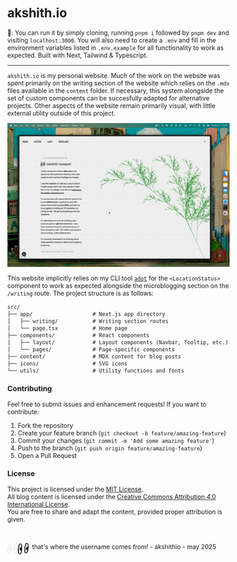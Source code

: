 # akshith.io

🔨: You can run it by simply cloning, running `pnpm i` followed by `pnpm dev` and visiting `localhost:3000`. You will also need to create a `.env` and fill in the environment variables listed in `.env.example` for all functionality to work as expected. Built with Next, Tailwind & Typescript.

---

`akshith.io` is my personal website. Much of the work on the website was spent primarily on the writing section of the website which relies on the `.mdx` files available in the `content` folder. If necessary, this system alongside the set of custom components can be succesfully adapted for alternative projects. Other aspects of the website remain primarily visual, with little external utility outside of this project.

![It shows a personal website for Akshith Garapati, a Purdue computer science student. Features navigation menu, bio describing his work with web systems and AI, project highlights including organizational tools and web archival systems, and a decorative tree illustration.](./akshithio/preview.png)

This website implicitly relies on my CLI tool [`adot`](https://github.com/akshithio/akshith.io) for the `<LocationStatus>` component to work as expected alongside the microblogging section on the `/writing` route. The project structure is as follows:

```
src/
├── app/                   # Next.js app directory
│   ├── writing/           # Writing section routes
│   └── page.tsx           # Home page
├── components/            # React components
│   ├── layout/            # Layout components (Navbar, Tooltip, etc.)
│   └── pages/             # Page-specific components
├── content/               # MDX content for blog posts
├── icons/                 # SVG icons
└── utils/                 # Utility functions and fonts
```

### Contributing

Feel free to submit issues and enhancement requests! If you want to contribute:

1. Fork the repository
2. Create your feature branch (`git checkout -b feature/amazing-feature`)
3. Commit your changes (`git commit -m 'Add some amazing feature'`)
4. Push to the branch (`git push origin feature/amazing-feature`)
5. Open a Pull Request

### License


This project is licensed under the [MIT License](LICENSE).  
All blog content is licensed under the [Creative Commons Attribution 4.0 International License](https://creativecommons.org/licenses/by/4.0/).  
You are free to share and adapt the content, provided proper attribution is given.

<br />

&nbsp;<img src="./akshithio/light-logo.png#gh-dark-mode-only" alt="Logo of Boilerexams" width ="24px" align = "left" /><img src="./akshithio/dark-logo.png#gh-light-mode-only" alt="Logo of Boilerexams" width ="24px" align = "left" /> that's where the username comes from! - akshithio - may 2025
